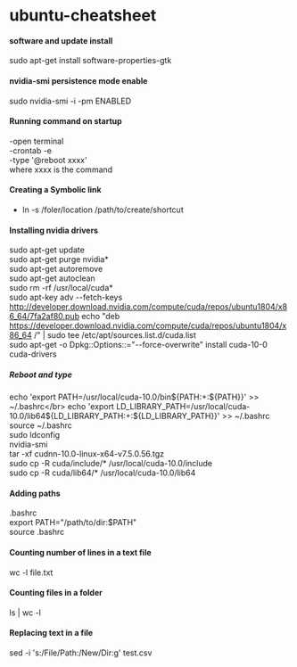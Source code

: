 # ubuntu-cheatsheet

#### software and update install
sudo apt-get install software-properties-gtk

#### nvidia-smi persistence mode enable
sudo nvidia-smi -i <target-gpu> -pm ENABLED

#### Running command on startup
-open terminal</br>
-crontab -e</br>
-type '@reboot xxxx'</br>
where xxxx is the command

#### Creating a Symbolic link
- ln -s /foler/location /path/to/create/shortcut</br>

#### Installing nvidia drivers
sudo apt-get update</br>
sudo apt-get purge nvidia*</br>
sudo apt-get autoremove</br>
sudo apt-get autoclean</br>
sudo rm -rf /usr/local/cuda*</br>
sudo apt-key adv --fetch-keys http://developer.download.nvidia.com/compute/cuda/repos/ubuntu1804/x86_64/7fa2af80.pub
echo "deb https://developer.download.nvidia.com/compute/cuda/repos/ubuntu1804/x86_64 /" | sudo tee /etc/apt/sources.list.d/cuda.list</br>
sudo apt-get -o Dpkg::Options::="--force-overwrite" install cuda-10-0 cuda-drivers</br>
##### Reboot and type</br>
echo 'export PATH=/usr/local/cuda-10.0/bin${PATH:+:${PATH}}' >> ~/.bashrc</br>
echo 'export LD_LIBRARY_PATH=/usr/local/cuda-10.0/lib64${LD_LIBRARY_PATH:+:${LD_LIBRARY_PATH}}' >> ~/.bashrc</br>
source ~/.bashrc</br>
sudo ldconfig</br>
nvidia-smi</br>
tar -xf cudnn-10.0-linux-x64-v7.5.0.56.tgz</br>
sudo cp -R cuda/include/* /usr/local/cuda-10.0/include</br>
sudo cp -R cuda/lib64/* /usr/local/cuda-10.0/lib64</br>

#### Adding paths
.bashrc</br>
export PATH="/path/to/dir:$PATH"</br>
source .bashrc</br>

#### Counting number of lines in a text file
wc -l file.txt</br>

#### Counting files in a folder
ls | wc -l

#### Replacing text in a file
sed -i 's:/File/Path:/New/Dir:g' test.csv
